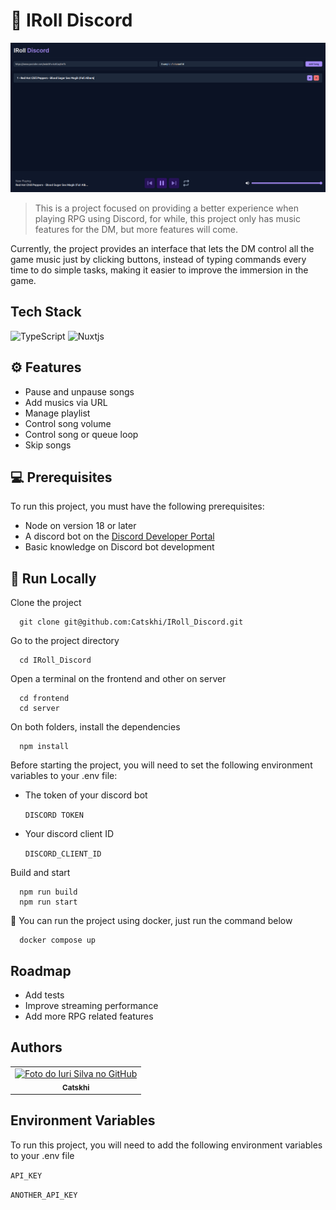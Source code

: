 
# 🎲 IRoll Discord

<img src="IRoll_Discord.png" alt="IRoll Discord printscreen">

> This is a project focused on providing a better experience when playing RPG using Discord, for while, this project only has music features for the DM, but more features will come.

Currently, the project provides an interface that lets the DM control all the game music just by clicking buttons, instead of typing commands every time to do simple tasks, making it easier to improve the immersion in the game.



## Tech Stack

![TypeScript](https://img.shields.io/badge/typescript-%23007ACC.svg?style=for-the-badge&logo=typescript&logoColor=white)
![Nuxtjs](https://img.shields.io/badge/Nuxt-002E3B?style=for-the-badge&logo=nuxtdotjs&logoColor=#00DC82)


## ⚙️ Features

- Pause and unpause songs
- Add musics via URL
- Manage playlist
- Control song volume
- Control song or queue loop
- Skip songs


## 💻 Prerequisites

To run this project, you must have the following prerequisites:
- Node on version 18 or later
- A discord bot on the [Discord Developer Portal](https://discord.com/developers/docs/intro)
- Basic knowledge on Discord bot development
## 🚀 Run Locally

Clone the project

```
  git clone git@github.com:Catskhi/IRoll_Discord.git
```

Go to the project directory

```
  cd IRoll_Discord
```

Open a terminal on the frontend and other on server
```
  cd frontend
  cd server
```

On both folders, install the dependencies
```
  npm install
```

Before starting the project, you will need to set the following environment variables to your .env file:

- The token of your discord bot

    `DISCORD TOKEN`

- Your discord client ID

    `DISCORD_CLIENT_ID`

Build and start

```
  npm run build
  npm run start
```

🐋 You can run the project using docker, just run the command below

```
  docker compose up
```



## Roadmap

- Add tests
- Improve streaming performance
- Add more RPG related features


## Authors

<table>
  <tr>
    <td align="center">
      <a href="#" title="defina o titulo do link">
        <img src="https://avatars.githubusercontent.com/u/79881605?v=4" width="100px;" alt="Foto do Iuri Silva no GitHub"/><br>
        <sub>
          <b>Catskhi</b>
        </sub>
      </a>
    </td>
  </tr>
</table>


## Environment Variables

To run this project, you will need to add the following environment variables to your .env file

`API_KEY`

`ANOTHER_API_KEY`

